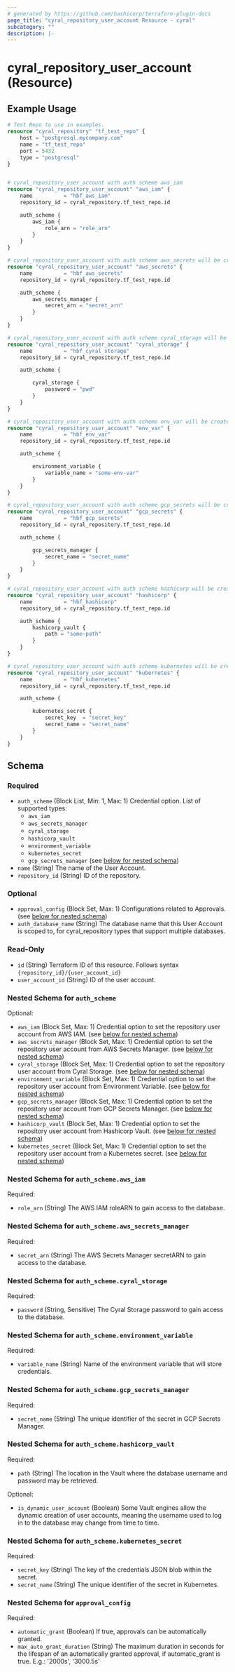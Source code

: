 ```yaml
---
# generated by https://github.com/hashicorp/terraform-plugin-docs
page_title: "cyral_repository_user_account Resource - cyral"
subcategory: ""
description: |-
---
```


# cyral_repository_user_account (Resource)

## Example Usage

```terraform
# Test Repo to use in examples.
resource "cyral_repository" "tf_test_repo" {
    host = "postgresql.mycompany.com"
    name = "tf_test_repo"
    port = 5432
    type = "postgresql"
}


# cyral_repository_user_account with auth scheme aws_iam
resource "cyral_repository_user_account" "aws_iam" {
    name          = "hbf_aws_iam"
    repository_id = cyral_repository.tf_test_repo.id

    auth_scheme {
        aws_iam {
            role_arn = "role_arn"
        }
    }
}

# cyral_repository_user_account with auth scheme aws_secrets will be created
resource "cyral_repository_user_account" "aws_secrets" {
    name          = "hbf_aws_secrets"
    repository_id = cyral_repository.tf_test_repo.id

    auth_scheme {
        aws_secrets_manager {
            secret_arn = "secret_arn"
        }
    }
}

# cyral_repository_user_account with auth scheme cyral_storage will be created
resource "cyral_repository_user_account" "cyral_storage" {
    name          = "hbf_cyral_storage"
    repository_id = cyral_repository.tf_test_repo.id

    auth_scheme {

        cyral_storage {
            password = "pwd"
        }
    }
}

# cyral_repository_user_account with auth scheme env_var will be created
resource "cyral_repository_user_account" "env_var" {
    name          = "hbf_env_var"
    repository_id = cyral_repository.tf_test_repo.id

    auth_scheme {

        environment_variable {
            variable_name = "some-env-var"
        }
    }
}

# cyral_repository_user_account with auth scheme gcp_secrets will be created
resource "cyral_repository_user_account" "gcp_secrets" {
    name          = "hbf_gcp_secrets"
    repository_id = cyral_repository.tf_test_repo.id

    auth_scheme {

        gcp_secrets_manager {
            secret_name = "secret_name"
        }
    }
}

# cyral_repository_user_account with auth scheme hashicorp will be created
resource "cyral_repository_user_account" "hashicorp" {
    name          = "hbf_hashicorp"
    repository_id = cyral_repository.tf_test_repo.id

    auth_scheme {
        hashicorp_vault {
            path = "some-path"
        }
    }
}

# cyral_repository_user_account with auth scheme kubernetes will be created
resource "cyral_repository_user_account" "kubernetes" {
    name          = "hbf_kubernetes"
    repository_id = cyral_repository.tf_test_repo.id

    auth_scheme {

        kubernetes_secret {
            secret_key  = "secret_key"
            secret_name = "secret_name"
        }
    }
}
```

<!-- schema generated by tfplugindocs -->

## Schema

### Required

- `auth_scheme` (Block List, Min: 1, Max: 1) Credential option. List of supported types:
  - `aws_iam`
  - `aws_secrets_manager`
  - `cyral_storage`
  - `hashicorp_vault`
  - `environment_variable`
  - `kubernetes_secret`
  - `gcp_secrets_manager` (see [below for nested schema](#nestedblock--auth_scheme))
- `name` (String) The name of the User Account.
- `repository_id` (String) ID of the repository.

### Optional

- `approval_config` (Block Set, Max: 1) Configurations related to Approvals. (see [below for nested schema](#nestedblock--approval_config))
- `auth_database_name` (String) The database name that this User Account is scoped to, for cyral_repository types that support multiple databases.

### Read-Only

- `id` (String) Terraform ID of this resource. Follows syntax `{repository_id}/{user_account_id}`
- `user_account_id` (String) ID of the user account.

<a id="nestedblock--auth_scheme"></a>

### Nested Schema for `auth_scheme`

Optional:

- `aws_iam` (Block Set, Max: 1) Credential option to set the repository user account from AWS IAM. (see [below for nested schema](#nestedblock--auth_scheme--aws_iam))
- `aws_secrets_manager` (Block Set, Max: 1) Credential option to set the repository user account from AWS Secrets Manager. (see [below for nested schema](#nestedblock--auth_scheme--aws_secrets_manager))
- `cyral_storage` (Block Set, Max: 1) Credential option to set the repository user account from Cyral Storage. (see [below for nested schema](#nestedblock--auth_scheme--cyral_storage))
- `environment_variable` (Block Set, Max: 1) Credential option to set the repository user account from Environment Variable. (see [below for nested schema](#nestedblock--auth_scheme--environment_variable))
- `gcp_secrets_manager` (Block Set, Max: 1) Credential option to set the repository user account from GCP Secrets Manager. (see [below for nested schema](#nestedblock--auth_scheme--gcp_secrets_manager))
- `hashicorp_vault` (Block Set, Max: 1) Credential option to set the repository user account from Hashicorp Vault. (see [below for nested schema](#nestedblock--auth_scheme--hashicorp_vault))
- `kubernetes_secret` (Block Set, Max: 1) Credential option to set the repository user account from a Kubernetes secret. (see [below for nested schema](#nestedblock--auth_scheme--kubernetes_secret))

<a id="nestedblock--auth_scheme--aws_iam"></a>

### Nested Schema for `auth_scheme.aws_iam`

Required:

- `role_arn` (String) The AWS IAM roleARN to gain access to the database.

<a id="nestedblock--auth_scheme--aws_secrets_manager"></a>

### Nested Schema for `auth_scheme.aws_secrets_manager`

Required:

- `secret_arn` (String) The AWS Secrets Manager secretARN to gain access to the database.

<a id="nestedblock--auth_scheme--cyral_storage"></a>

### Nested Schema for `auth_scheme.cyral_storage`

Required:

- `password` (String, Sensitive) The Cyral Storage password to gain access to the database.

<a id="nestedblock--auth_scheme--environment_variable"></a>

### Nested Schema for `auth_scheme.environment_variable`

Required:

- `variable_name` (String) Name of the environment variable that will store credentials.

<a id="nestedblock--auth_scheme--gcp_secrets_manager"></a>

### Nested Schema for `auth_scheme.gcp_secrets_manager`

Required:

- `secret_name` (String) The unique identifier of the secret in GCP Secrets Manager.

<a id="nestedblock--auth_scheme--hashicorp_vault"></a>

### Nested Schema for `auth_scheme.hashicorp_vault`

Required:

- `path` (String) The location in the Vault where the database username and password may be retrieved.

Optional:

- `is_dynamic_user_account` (Boolean) Some Vault engines allow the dynamic creation of user accounts, meaning the username used to log in to the database may change from time to time.

<a id="nestedblock--auth_scheme--kubernetes_secret"></a>

### Nested Schema for `auth_scheme.kubernetes_secret`

Required:

- `secret_key` (String) The key of the credentials JSON blob within the secret.
- `secret_name` (String) The unique identifier of the secret in Kubernetes.

<a id="nestedblock--approval_config"></a>

### Nested Schema for `approval_config`

Required:

- `automatic_grant` (Boolean) If true, approvals can be automatically granted.
- `max_auto_grant_duration` (String) The maximum duration in seconds for the lifespan of an automatically granted approval, if automatic_grant is true. E.g.: '2000s', '3000.5s'
